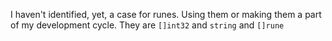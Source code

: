 I haven't identified, yet, a case for runes. Using them or making them a part of my development cycle. 
They are `[]int32` and `string` and `[]rune`

